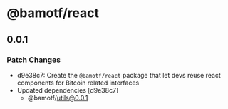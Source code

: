 # @bamotf/react

## 0.0.1

### Patch Changes

- d9e38c7: Create the `@bamotf/react` package that let devs reuse react
  components for Bitcoin related interfaces
- Updated dependencies [d9e38c7]
  - @bamotf/utils@0.0.1
